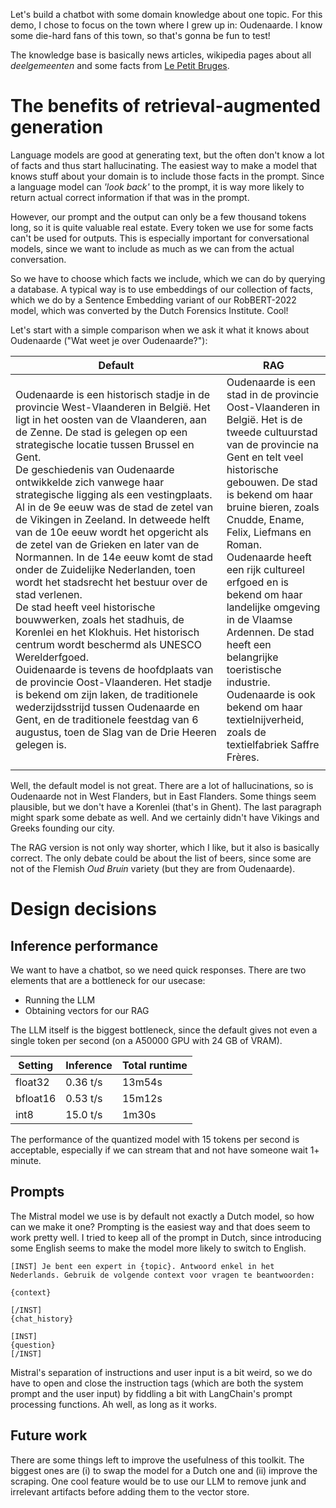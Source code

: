 Let's build a chatbot with some domain knowledge about one topic. 
For this demo, I chose to focus on the town where I grew up in: Oudenaarde. I know some die-hard fans of this town, so that's gonna be fun to test!

The knowledge base is basically news articles, wikipedia pages about all _deelgemeenten_ and some facts from [Le Petit Bruges](https://www.le-petit-bruges.be).

# The benefits of retrieval-augmented generation
Language models are good at generating text, but the often don't know a lot of facts and thus start hallucinating. The easiest way to make a model that knows stuff about your domain is to include those facts in the prompt. Since a language model can _'look back'_ to the prompt, it is way more likely to return actual correct information if that was in the prompt.

However, our prompt and the output can only be a few thousand tokens long, so it is quite valuable real estate. Every token we use for some facts can't be used for outputs. This is especially important for conversational models, since we want to include as much as we can from the actual conversation.

So we have to choose which facts we include, which we can do by querying a database. A typical way is to use embeddings of our collection of facts, which we do by a Sentence Embedding variant of our RobBERT-2022 model, which was converted by the Dutch Forensics Institute. Cool!

Let's start with a simple comparison when we ask it what it knows about Oudenaarde ("Wat weet je over Oudenaarde?"):

</div>
</div>
<div class="row">
    <div class="col-md-12 mx-auto">


<table>
<thead>
<tr class="header">
<th>Default</th>
<th style="width: 33%;">RAG</th>
</tr>
</thead>
<tbody>
<tr class="demo smaller">
<td>Oudenaarde is een historisch stadje in de provincie
<span class="wrong">West-Vlaanderen</span> in België. Het ligt in het oosten van
de Vlaanderen, aan de <span class="wrong">Zenne</span>. De stad is gelegen op een
strategische locatie <span class="wrong">tussen</span> Brussel en Gent.<br>De geschiedenis van
Oudenaarde ontwikkelde zich vanwege haar strategische ligging als een
vestingplaats. Al in de  <span class="wrong">9e eeuw was de stad de zetel van de Vikingen in
Zeeland. In detweede helft van de 10e eeuw wordt het opgericht als de
zetel van de Grieken en later van de Normannen</span>. In de 14e eeuw komt de
stad <span class="wrong">onder de Zuidelijke Nederlanden, toen wordt het stadsrecht het
bestuur over de stad verlenen</span>.<br>De stad heeft veel historische
bouwwerken, zoals het stadhuis, de <span class="wrong">Korenlei en het Klokhuis</span>. Het
<span class="wrong">historisch centrum</span> wordt beschermd als UNESCO
Werelderfgoed.<br><span class="wrong">Ouidenaarde</span> is tevens de
<span class="wrong">hoofdplaats van de provincie Oost-Vlaanderen</span>. Het
stadje is bekend om zijn laken, de traditionele wederzijdsstrijd tussen
Oudenaarde en Gent, en de traditionele feestdag van <span class="wrong">6
augustus</span>, toen de <span class="wrong">Slag van de Drie Heeren
gelegen</span> is.</td>
<td>Oudenaarde is een stad in de provincie
Oost-Vlaanderen in België. Het is de tweede cultuurstad van de provincie
na Gent en telt veel historische gebouwen. De stad is bekend om haar
bruine bieren, zoals Cnudde, Ename, Felix, Liefmans en Roman. Oudenaarde
heeft een rijk cultureel erfgoed en is bekend om haar landelijke
omgeving in de Vlaamse Ardennen. De stad heeft een belangrijke
toeristische industrie. Oudenaarde is ook bekend om haar
textielnijverheid, zoals de textielfabriek Saffre Frères.</div></td>
</tr>
<tr class="even">
<td><div></div></td>
<td></td>
</tr>
</tbody>
</table>

</div>
</div>
<div class="row">
    <div class="col-md-8 mx-auto">

Well, the default model is not great. There are a lot of hallucinations, so is Oudenaarde not in West Flanders, but in East Flanders. Some things seem plausible, but we don't have a Korenlei (that's in Ghent). The last paragraph might spark some debate as well. And we certainly didn't have Vikings and Greeks founding our city.

The RAG version is not only way shorter, which I like, but it also is basically correct. The only debate could be about the list of beers, since some are not of the Flemish _Oud Bruin_ variety (but they are from Oudenaarde).

# Design decisions

## Inference performance
We want to have a chatbot, so we need quick responses. There are two elements that are a bottleneck for our usecase:
- Running the LLM
- Obtaining vectors for our RAG

The LLM itself is the biggest bottleneck, since the default gives not even a single token per second (on a A50000 GPU with 24 GB of VRAM).

<center>

| Setting | Inference  | Total runtime |
|---------|------------|---------------|
| float32 | 0.36 t/s   | 13m54s        |
| bfloat16| 0.53 t/s   | 15m12s        |
| int8    | 15.0 t/s   | 1m30s        |

</center>

The performance of the quantized model with 15 tokens per second is acceptable, especially if we can stream that and not have someone wait 1+ minute.

## Prompts
The Mistral model we use is by default not exactly a Dutch model, so how can we make it one? Prompting is the easiest way and that does seem to work pretty well. I tried to keep all of the prompt in Dutch, since introducing some English seems to make the model more likely to switch to English. 

```text
[INST] Je bent een expert in {topic}. Antwoord enkel in het Nederlands. Gebruik de volgende context voor vragen te beantwoorden:

{context}

[/INST]
{chat_history}

[INST]
{question} 
[/INST]
```

Mistral's separation of instructions and user input is a bit weird, so we do have to open and close the instruction tags (which are both the system prompt and the user input) by fiddling a bit with LangChain's prompt processing functions. Ah well, as long as it works.

## Future work
There are some things left to improve the usefulness of this toolkit. The biggest ones are (i) to swap the model for a Dutch one and (ii) improve the scraping.
One cool feature would be to use our LLM to remove junk and irrelevant artifacts before adding them to the vector store.